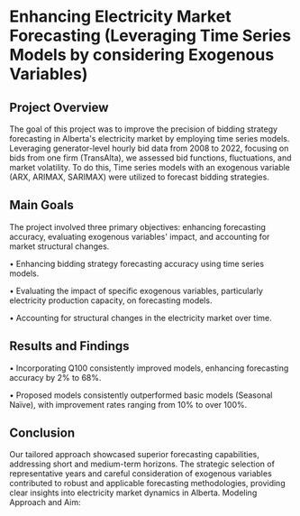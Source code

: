 # Enhancing Electricity Market Forecasting (Leveraging Time Series Models by considering Exogenous Variables)

## Project Overview

The goal of this project was to improve the precision of bidding strategy forecasting in Alberta's electricity market by employing time series models. Leveraging generator-level hourly bid data from 2008 to 2022, focusing on bids from one firm (TransAlta), we assessed bid functions, fluctuations, and market volatility. To do this, Time series models with an exogenous variable (ARX, ARIMAX, SARIMAX) were utilized to forecast bidding strategies.

## Main Goals

The project involved three primary objectives: enhancing forecasting accuracy, evaluating exogenous variables' impact, and accounting for market structural changes.

•	Enhancing bidding strategy forecasting accuracy using time series models.

•	Evaluating the impact of specific exogenous variables, particularly electricity production capacity, on forecasting models.

•	Accounting for structural changes in the electricity market over time.

## Results and Findings

•	Incorporating Q100 consistently improved models, enhancing forecasting accuracy by 2% to 68%.

•	Proposed models consistently outperformed basic models (Seasonal Naïve), with improvement rates ranging from 10% to over 100%.

## Conclusion

Our tailored approach showcased superior forecasting capabilities, addressing short and medium-term horizons. The strategic selection of representative years and careful consideration of exogenous variables contributed to robust and applicable forecasting methodologies, providing clear insights into electricity market dynamics in Alberta.
Modeling Approach and Aim:

